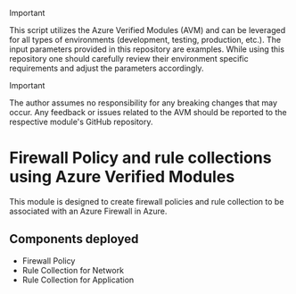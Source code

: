 > [!IMPORTANT]
> This script utilizes the Azure Verified Modules (AVM) and can be leveraged for all types of environments (development, testing, production, etc.). The input parameters provided in this repository are examples. While using this repository one should carefully review their environment specific requirements and adjust the parameters accordingly.

> [!IMPORTANT]
> The author assumes no responsibility for any breaking changes that may occur. Any feedback or issues related to the AVM should be reported to the respective module's GitHub repository.


# Firewall Policy and rule collections using Azure Verified Modules

This module is designed to create firewall policies and rule collection to be associated with an Azure Firewall in Azure.

## Components deployed

- Firewall Policy
- Rule Collection for Network
- Rule Collection for Application
